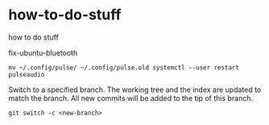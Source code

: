 # how-to-do-stuff
how to do stuff

fix-ubuntu-bluetooth
```
mv ~/.config/pulse/ ~/.config/pulse.old systemctl --user restart pulseaudio
```

Switch to a specified branch. The working tree and the index are updated to match the branch. All new commits will be added to the tip of this branch.
```
git switch -c <new-branch>
```

